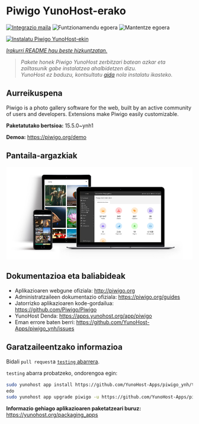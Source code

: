 <!--
Ohart ongi: README hau automatikoki sortu da <https://github.com/YunoHost/apps/tree/master/tools/readme_generator>ri esker
EZ editatu eskuz.
-->

# Piwigo YunoHost-erako

[![Integrazio maila](https://apps.yunohost.org/badge/integration/piwigo)](https://ci-apps.yunohost.org/ci/apps/piwigo/)
![Funtzionamendu egoera](https://apps.yunohost.org/badge/state/piwigo)
![Mantentze egoera](https://apps.yunohost.org/badge/maintained/piwigo)

[![Instalatu Piwigo YunoHost-ekin](https://install-app.yunohost.org/install-with-yunohost.svg)](https://install-app.yunohost.org/?app=piwigo)

*[Irakurri README hau beste hizkuntzatan.](./ALL_README.md)*

> *Pakete honek Piwigo YunoHost zerbitzari batean azkar eta zailtasunik gabe instalatzea ahalbidetzen dizu.*  
> *YunoHost ez baduzu, kontsultatu [gida](https://yunohost.org/install) nola instalatu ikasteko.*

## Aurreikuspena

Piwigo is a photo gallery software for the web, built by an active community of users and developers. Extensions make Piwigo easily customizable.


**Paketatutako bertsioa:** 15.5.0~ynh1

**Demoa:** <https://piwigo.org/demo>

## Pantaila-argazkiak

![Piwigo(r)en pantaila-argazkia](./doc/screenshots/screenshot_Piwigo.jpg)

## Dokumentazioa eta baliabideak

- Aplikazioaren webgune ofiziala: <http://piwigo.org>
- Administratzaileen dokumentazio ofiziala: <https://piwigo.org/guides>
- Jatorrizko aplikazioaren kode-gordailua: <https://github.com/Piwigo/Piwigo>
- YunoHost Denda: <https://apps.yunohost.org/app/piwigo>
- Eman errore baten berri: <https://github.com/YunoHost-Apps/piwigo_ynh/issues>

## Garatzaileentzako informazioa

Bidali `pull request`a [`testing` abarrera](https://github.com/YunoHost-Apps/piwigo_ynh/tree/testing).

`testing` abarra probatzeko, ondorengoa egin:

```bash
sudo yunohost app install https://github.com/YunoHost-Apps/piwigo_ynh/tree/testing --debug
edo
sudo yunohost app upgrade piwigo -u https://github.com/YunoHost-Apps/piwigo_ynh/tree/testing --debug
```

**Informazio gehiago aplikazioaren paketatzeari buruz:** <https://yunohost.org/packaging_apps>

